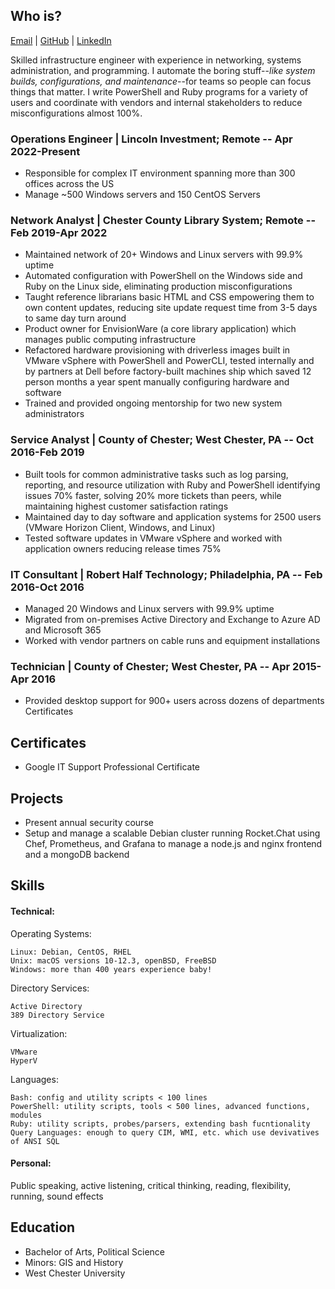 ## Who is?

[Email](mailto:jackson@jacksonasmith.com) | [GitHub](https://github.com/jackson-asmith) | [LinkedIn](https://www.linkedin.com/in/jackson-a-smith/)

Skilled infrastructure engineer with experience in networking, systems administration, and programming. I automate the boring stuff--_like system builds, configurations, and maintenance_--for teams so people can focus things that matter. I write PowerShell and Ruby programs for a variety of users and coordinate with vendors and internal stakeholders to reduce misconfigurations almost 100%.

### Operations Engineer | Lincoln Investment; Remote -- Apr 2022-Present

- Responsible for complex IT environment spanning more than 300 offices across the US
- Manage ~500 Windows servers and 150 CentOS Servers

### Network Analyst | Chester County Library System; Remote -- Feb 2019-Apr 2022

- Maintained network of 20+ Windows and Linux servers with 99.9% uptime
- Automated configuration with PowerShell on the Windows side and Ruby on the Linux side, eliminating production
misconfigurations
- Taught reference librarians basic HTML and CSS empowering them to own content updates, reducing site update request
time from 3-5 days to same day turn around
- Product owner for EnvisionWare (a core library application) which manages public computing infrastructure
- Refactored hardware provisioning with driverless images built in VMware vSphere with PowerShell and PowerCLI, tested
internally and by partners at Dell before factory-built machines ship which saved 12 person months a year spent manually
configuring hardware and software
- Trained and provided ongoing mentorship for two new system administrators

### Service Analyst | County of Chester; West Chester, PA -- Oct 2016-Feb 2019

- Built tools for common administrative tasks such as log parsing, reporting, and resource utilization with Ruby and PowerShell identifying issues 70% faster, solving 20% more tickets than peers, while maintaining highest customer satisfaction ratings
- Maintained day to day software and application systems for 2500 users (VMware Horizon Client, Windows, and Linux)
- Tested software updates in VMware vSphere and worked with application owners reducing release times 75%

### IT Consultant | Robert Half Technology; Philadelphia, PA -- Feb 2016-Oct 2016
- Managed 20 Windows and Linux servers with 99.9% uptime
- Migrated from on-premises Active Directory and Exchange to Azure AD and Microsoft 365
- Worked with vendor partners on cable runs and equipment installations

### Technician | County of Chester; West Chester, PA -- Apr 2015-Apr 2016
- Provided desktop support for 900+ users across dozens of departments Certificates

## Certificates
- Google IT Support Professional Certificate

## Projects
- Present annual security course
- Setup and manage a scalable Debian cluster running Rocket.Chat using Chef, Prometheus, and Grafana to manage a node.js
and nginx frontend and a mongoDB backend

## Skills
#### Technical: 

Operating Systems:

    Linux: Debian, CentOS, RHEL 
    Unix: macOS versions 10-12.3, openBSD, FreeBSD
    Windows: more than 400 years experience baby!

Directory Services:

    Active Directory
    389 Directory Service

Virtualization:

    VMware
    HyperV

Languages:

    Bash: config and utility scripts < 100 lines
    PowerShell: utility scripts, tools < 500 lines, advanced functions, modules
    Ruby: utility scripts, probes/parsers, extending bash fucntionality
    Query Languages: enough to query CIM, WMI, etc. which use devivatives of ANSI SQL

#### Personal:
Public speaking, active listening, critical thinking, reading, flexibility, running, sound effects

## Education
- Bachelor of Arts, Political Science
- Minors: GIS and History
- West Chester University
